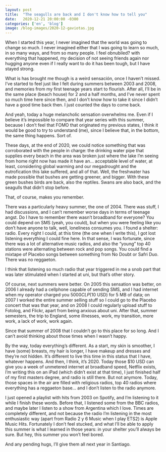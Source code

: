 ```yaml
---
layout: post
title:  "The seagulls are back and I don't know how to tell you"
date:   2020-12-21 20:00:00 -0300
categories: ['en', 'blog']
image: /blog-images/2020-12-gaviotas.jpg
---
```


When I started this year, I never imagined that the world was going to change so much. I never imagined either that I was going to learn so much, in so many ways, and from so many people. I feel obnubiled? with everything that happened, my decision of not seeing friends again nor hugging anyone even if I really want to do it has been tough, but I have stayed strong.

What is has brought me though is a weird sensación, once I haven’t missed. I’ve started to feel just like I felt during summers between 2003 and 2008, and memories from my first teenage years start to flourish. After all, I’ll be in the same place (beach house) for 2 and a half months, and I’ve never spent so much time here since then, and I don’t know how to take it since I didn’t have a good time back then. I just counted the days to come back.

And yeah, today a huge melancholic sensation overwhelms me. Even if I believe it’s impossible to compare that year series with this summer, because I don’t feel that FOMO that originated my previous states, I think it would be good to try to understand (me), since I believe that, in the bottom, the same thing happens. Sort of.

These days, at the end of 2020, we could notice something that was corroborated with the people in charge: the drinking water pipe that supplies every beach in the area was broken just where the lake I’m seeing from home right now has made it have an... acceptable level of water, at least, considering global warming and our megadrought and the eutrofication this lake suffered, and all of that. Well, the freshwater has made possible that bushes are getting greener, and bigger. With these green bushes birds are back, also the reptiles. Swans are also back, and the seagulls that didn’t stop before.

That, of course, makes you remember.

There was a particularly heavy summer, the one of 2004. There was stuff, I had discussions, and I can’t remember worse days in terms of teenage angst. Do I have to remember there wasn’t broadband for everyone? You could depend on SMS (yeah, you could), but when you were feeling like you don’t have anyone to talk, well, loneliness consumes you. I found a shelter: radio. Every night I could, at this time (the one when I write this), I got lost listening everything I could fine here. In that sense, I was fortunate, since there was a lot of alternative music radios, and also the “young” top 40 stations were alternating between rock and pop songs. You could find a mixtape of Placebo songs between something from No Doubt or Safri Duo. There was no reggaeton.

I think that listening so much radio that year triggered in me a snob part that was later stimulated when I started at uni, but that’s other story.

Of course, next summers were better. On 2005 this sensation was better, on 2006 I already had a cellphone capable of sending SMS, and I had internet when my operator charged you $5000 CLP ($10 USD) for 5 MB of data; on 2007 I worked the entire summer selling stuff so I could go to the Placebo concert that was that year, and on 2008 I could regularly upload stuff to Fotolog, and Flickr, apart from being anxious about uni. After that, summer semesters, the trip to England, some illnesses, work, my transition, more work, a lack of work, work again.

Since that summer of 2008 that I couldn’t go to this place for so long. And I can’t avoid thinking about those times when I wasn’t happy.

By the way, today everything’s different. As a start, my skin is smoother, I have (some) breasts, my hair is longer, I have makeup and dresses and they’re not hidden. It’s different to live this time in this status that I have, whatever happens. And then, I think, it’s 2020. Today those $10 USD can give you a week of unmetered internet at broadband speed, Netflix exists, I’m writing this on an iPad (which didn’t exist at that time), I just finished half of my first masters degree, and radio is still there. But not anymore. Today, those spaces in the air are filled with religious radios, top 40 radios where everything has a reggaeton base... and I don’t listen to the radio anymore.

I just opened a playlist with hits from 2003 on Spotify, and I’m listening to it while I finish these words. Before that, I listened some from the BBC radios, and maybe later I listen to a show from Argentina which I love. Times are completely different, and not because the radio I’m listening in the most enthusiastic way (apart from Radio 2 y 6 Music when I play ETS2) is Apple Music Hits. Fortunately I don’t feel stucked, and what I’ll be able to apply this summer is what I learned in those years: in your shelter you’ll always be sure. But hey, this summer you won’t feel bored.

And any pending hugs, I’ll give them all next year in Santiago.
